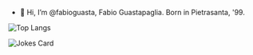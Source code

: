 - 👋 Hi, I’m @fabioguasta, Fabio Guastapaglia. Born in Pietrasanta, '99.

![Top Langs](https://github-readme-stats.vercel.app/api/top-langs/?username=fabioguasta)

 ![Jokes Card](https://readme-jokes.vercel.app/api)
<!---
fabioguasta/fabioguasta is a ✨ special ✨ repository because its `README.md` (this file) appears on your GitHub profile.
You can click the Preview link to take a look at your changes.
--->
